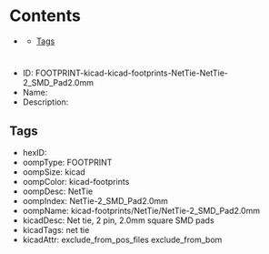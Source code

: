 



Contents
========

* [](#)
	* [Tags](#tags)

# 

- ID: FOOTPRINT-kicad-kicad-footprints-NetTie-NetTie-2_SMD_Pad2.0mm
- Name: 
- Description: 

## Tags

- hexID: 
- oompType: FOOTPRINT
- oompSize: kicad
- oompColor: kicad-footprints
- oompDesc: NetTie
- oompIndex: NetTie-2_SMD_Pad2.0mm
- oompName: kicad-footprints/NetTie/NetTie-2_SMD_Pad2.0mm
- kicadDesc: Net tie, 2 pin, 2.0mm square SMD pads
- kicadTags: net tie
- kicadAttr: exclude_from_pos_files exclude_from_bom
